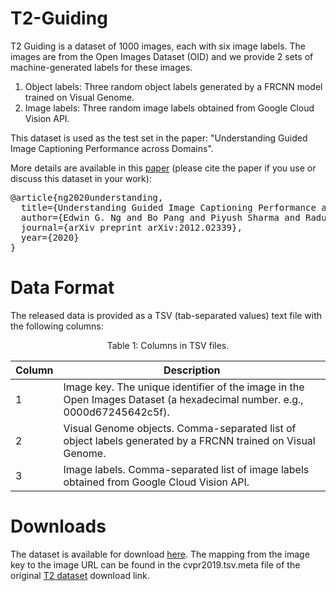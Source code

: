 # T2-Guiding

T2 Guiding is a dataset of 1000 images, each with six image labels. The images are from the Open Images Dataset (OID) and we provide 2 sets of machine-generated labels for these images.

1) Object labels: Three random object labels generated by a FRCNN model trained on Visual Genome.
2) Image labels: Three random image labels obtained from Google Cloud Vision API.

This dataset is used as the test set in the paper: "Understanding Guided Image Captioning Performance across Domains".

More details are available in this <a href="https://arxiv.org/abs/2012.02339">paper</a> (please cite the paper if you use or discuss this dataset in your work):
<div class="highlight highlight-source-shell"><pre>
@article{ng2020understanding,
  title={Understanding Guided Image Captioning Performance across Domains},
  author={Edwin G. Ng and Bo Pang and Piyush Sharma and Radu Soricut},
  journal={arXiv preprint arXiv:2012.02339},
  year={2020}
}
</pre></div>

# Data Format

The released data is provided as a TSV (tab-separated values) text file with the following columns:

<p align='center'>Table 1: Columns in TSV files.</p>

| Column   | Description                                                                                                                 |
| -------- | -------------------------------------------------------------------------------------------------------------------------   |
| 1        | Image key. The unique identifier of the image in the Open Images Dataset (a hexadecimal number. e.g., 0000d67245642c5f).    |
| 2        | Visual Genome objects. Comma-separated list of object labels generated by a FRCNN trained on Visual Genome.                 |
| 3        | Image labels. Comma-separated list of image labels obtained from Google Cloud Vision API.                                   |

# Downloads

The dataset is available for download <a href="https://storage.cloud.google.com/t2-guiding/t2_guiding_set.tsv?_ga=2.140996917.-665667375.1608176209">here</a>. The mapping from the image key to the image URL can be found in the  cvpr2019.tsv.meta file of the original <a href="https://www.conceptualcaptions.com/winners-and-data">T2 dataset</a> download link.
